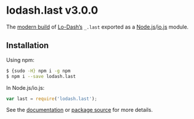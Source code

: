# lodash.last v3.0.0

The [modern build](https://github.com/lodash/lodash/wiki/Build-Differences) of [Lo-Dash’s](https://lodash.com/) `_.last` exported as a [Node.js](http://nodejs.org/)/[io.js](https://iojs.org/) module.

## Installation

Using npm:

```bash
$ {sudo -H} npm i -g npm
$ npm i --save lodash.last
```

In Node.js/io.js:

```js
var last = require('lodash.last');
```

See the [documentation](https://lodash.com/docs#last) or [package source](https://github.com/lodash/lodash/blob/3.0.0-npm-packages/lodash.last) for more details.

